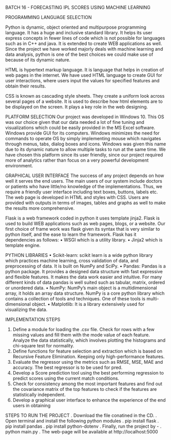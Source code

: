 BATCH 16 - FORECASTING IPL SCORES USING MACHINE LEARNING

PROGRAMMING LANGUAGE SELECTION

Python is dynamic, object oriented and multipurpose programming language. It has a
huge and inclusive standard library. It helps its user express concepts in fewer lines of code
which is not possible for languages such as in C++ and java. It is extended to create WEB
applications as well. Since the project we have worked majorly deals with machine learning
and data analysis, python is one of the best choices we could make use of because of its
dynamic nature.

HTML is hypertext markup language. It is language that helps in creation of web pages
in the internet. We have used HTML language to create GUI for user interactions, where
users input the values for specified features and obtain their results.

CSS is known as cascading style sheets. They create a uniform look across several
pages of a website. It is used to describe how html elements are to be displayed on the screen.
It plays a key role in the web designing.

PLATFORM SELECTION
Our project was developed in Windows 10. This OS was our choice given that our
data needed a lot of fine tuning and visualizations which could be easily provided in the MS
Excel software. Windows provide GUI for its computers. Windows minimizes the need for
commands to operate OS by simply implementing mouse which navigates through menus,
tabs, dialog boxes and icons. Windows was given this name due to its dynamic nature to
allow multiple tasks to run at the same time. We have chosen this platform since its user
friendly, since our project required more of analytics rather than focus on a very powerful
development environment.

GRAPHICAL USER INTERFACE
The success of any project depends on how well it serves the end users. The main
users of our system include doctors or patients who have little/no knowledge of the
implementations. Thus, we require a friendly user interface including text boxes, buttons,
labels etc. The web page is developed in HTML and styles with CSS. Users are provided
with outputs in terms of images, tables and graphs as well to make the results more
comprehensive.

Flask is a web framework coded in python it uses template jinja2. Flask is used to
build WEB applications such as web pages, blogs, or a website. Our first choice of frame
work was flask given its syntax that is very similar to python itself, and the ease to learn the
framework. Flask has it dependencies as follows:
• WSGI which is a utility library.
• Jinja2 which is template engine.

PYTHON LIBRARIES
• Scikit-learn: scikit learn is a wide python library which practices machine learning,
cross validation of data, and preprocessing of data. It is built on NumPy and SciPy.
• Pandas: Pandas is a python package. It provides a designed data structure with fast
expressive and flexible features. It makes the data work easier and intuitive. For many
different kinds of data pandas is well suited such as tabular, matrix, ordered or unordered
data.
• NumPy: NumPy’s main object is a multidimensional array, it holds an array data
structure. NumPy is a core python library which contains a collection of tools and
techniques. One of these tools is multi-dimensional object.
• Matplotlib: It is a library extensively used for visualizing the data.

IMPLEMENTATION STEPS
1. Define a module for loading the .csv file. Check for rows with a few missing values and
fill them with the mode value of each feature. Analyze the data statistically, which
involves plotting the histograms and chi-square test for normality.
2. Define functions for feature selection and extraction which is based on Recursive Feature
Elimination. Keeping only high-performance features.
3. Evaluate the regressor using the metrics such as RMSE, MSE, MAE and accuracy. The
best regressor is to be used for pred.
4. Develop a Score prediction tool using the best performing regression to predict
scores using the current match conditions.
5. Check for consistency among the most important features and find out the covariance
matrix of the top features to check if the features are statistically independent.
6. Develop a graphical user interface to enhance the experience of the end users in obtaining

STEPS TO RUN THE PROJECT
. Download the file conatined in the CD.
. Open terminal and install the following python modules
  . pip install flask
  . pip install pandas
  . pip install python-dotenv
 . Finally, run the project by - 
  . python main.py
 . The web-page will be available at http://localhost:5000
